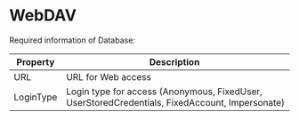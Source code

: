 # WebDAV

Required information of Database:

| Property  | Description                                                                                    |
| --------- | ---------------------------------------------------------------------------------------------- |
| URL       | URL for Web access                                                                             |
| LoginType | Login type for access (Anonymous, FixedUser, UserStoredCredentials, FixedAccount, Impersonate) |
